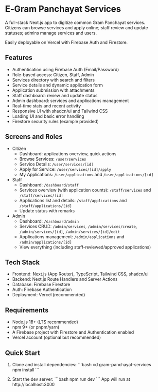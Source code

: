 # E‑Gram Panchayat Services

A full-stack Next.js app to digitize common Gram Panchayat services. Citizens can browse services and apply online; staff review and update statuses; admins manage services and users.

Easily deployable on Vercel with Firebase Auth and Firestore.

## Features

- Authentication using Firebase Auth (Email/Password)
- Role-based access: Citizen, Staff, Admin
- Services directory with search and filters
- Service details and dynamic application form
- Application submission with attachments
- Staff dashboard: review and update status
- Admin dashboard: services and applications management
- Real-time stats and recent activity
- Responsive UI with shadcn/ui and Tailwind CSS
- Loading UI and basic error handling
- Firestore security rules (example provided)

## Screens and Roles

- Citizen
  - Dashboard: applications overview, quick actions
  - Browse Services: `/user/services`
  - Service Details: `/user/services/[id]`
  - Apply for Service: `/user/services/[id]/apply`
  - My Applications: `/user/applications` and `/user/applications/[id]`
- Staff
  - Dashboard: `/dashboard/staff`
  - Services overview (with application counts): `/staff/services` and `/staff/services/[id]`
  - Applications list and details: `/staff/applications` and `/staff/applications/[id]`
  - Update status with remarks
- Admin
  - Dashboard: `/dashboard/admin`
  - Services CRUD: `/admin/services`, `/admin/services/create`, `/admin/services/[id]`, `/admin/services/[id]/edit`
  - Applications management: `/admin/applications` and `/admin/applications/[id]`
  - View everything (including staff-reviewed/approved applications)

## Tech Stack

- Frontend: Next.js (App Router), TypeScript, Tailwind CSS, shadcn/ui
- Backend: Next.js Route Handlers and Server Actions
- Database: Firebase Firestore
- Auth: Firebase Authentication
- Deployment: Vercel (recommended)

## Requirements

- Node.js 18+ (LTS recommended)
- npm 9+ (or pnpm/yarn)
- A Firebase project with Firestore and Authentication enabled
- Vercel account (optional but recommended)

## Quick Start

1. Clone and install dependencies:
   \`\`\`bash
   cd gram-panchayat-services
   npm install
   \`\`\`

2. Start the dev server:
   \`\`\`bash
   npm run dev
   \`\`\`
   App will run at http://localhost:3000
